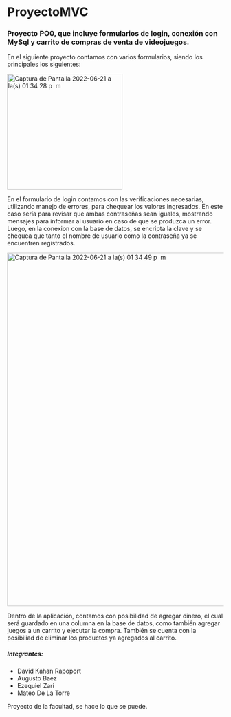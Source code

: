 # ProyectoMVC
### **Proyecto PO0**, que incluye formularios de login, conexión con MySql y carrito de compras de venta de videojuegos.

En el siguiente proyecto contamos con varios formularios, siendo los principales los siguientes: 


<img width="268" alt="Captura de Pantalla 2022-06-21 a la(s) 01 34 28 p  m" src="https://user-images.githubusercontent.com/86798847/174852253-c5a70390-0280-4bed-b4e8-d25f0ec77a1b.png">

En el formulario de login contamos con las verificaciones necesarias, utilizando manejo de errores, para chequear los valores ingresados. En este caso sería para revisar que ambas contraseñas sean iguales, mostrando mensajes para informar al usuario en caso de que se produzca un error. Luego, en la conexion con la base de datos, se encripta la clave y se chequea que tanto el nombre de usuario como la contraseña ya se encuentren registrados.


<img width="820" alt="Captura de Pantalla 2022-06-21 a la(s) 01 34 49 p  m" src="https://user-images.githubusercontent.com/86798847/174852646-91555a4c-fa85-4149-b5b8-ad4397021bfe.png">

Dentro de la aplicación, contamos con posibilidad de agregar dinero, el cual será guardado en una columna en la base de datos, como también agregar juegos a un carrito y ejecutar la compra. También se cuenta con la posibiliad de eliminar los productos ya agregados al carrito. 

##### **Integrantes:**
- David Kahan Rapoport
- Augusto Baez
- Ezequiel Zari
- Mateo De La Torre

Proyecto de la facultad, se hace lo que se puede.
